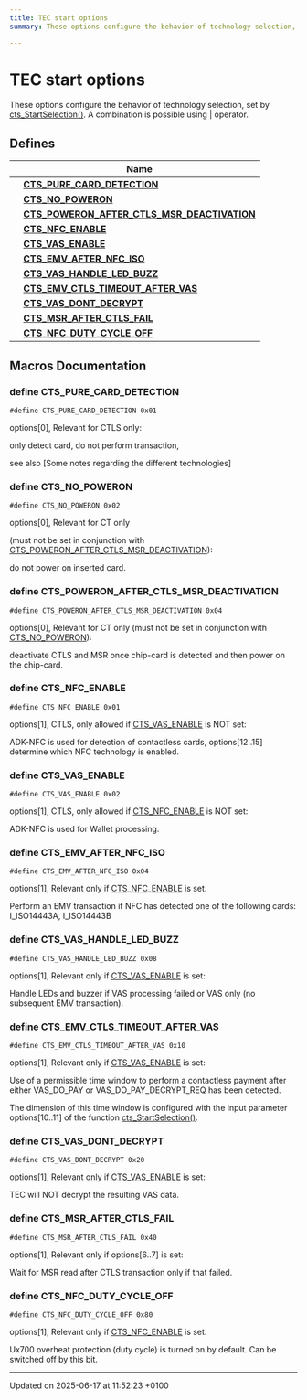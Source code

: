 ```yaml
---
title: TEC start options
summary: These options configure the behavior of technology selection, set by cts_StartSelection(). A combination is possible using | operator. 

---
```


# TEC start options

These options configure the behavior of technology selection, set by [cts_StartSelection()](). A combination is possible using | operator. 

## Defines

|                | Name           |
| -------------- | -------------- |
|  | **[CTS_PURE_CARD_DETECTION](group___t_e_c___s_t_a_r_t___o_p_t_i_o_n_s.md#define-cts-pure-card-detection)**  |
|  | **[CTS_NO_POWERON](group___t_e_c___s_t_a_r_t___o_p_t_i_o_n_s.md#define-cts-no-poweron)**  |
|  | **[CTS_POWERON_AFTER_CTLS_MSR_DEACTIVATION](group___t_e_c___s_t_a_r_t___o_p_t_i_o_n_s.md#define-cts-poweron-after-ctls-msr-deactivation)**  |
|  | **[CTS_NFC_ENABLE](group___t_e_c___s_t_a_r_t___o_p_t_i_o_n_s.md#define-cts-nfc-enable)**  |
|  | **[CTS_VAS_ENABLE](group___t_e_c___s_t_a_r_t___o_p_t_i_o_n_s.md#define-cts-vas-enable)**  |
|  | **[CTS_EMV_AFTER_NFC_ISO](group___t_e_c___s_t_a_r_t___o_p_t_i_o_n_s.md#define-cts-emv-after-nfc-iso)**  |
|  | **[CTS_VAS_HANDLE_LED_BUZZ](group___t_e_c___s_t_a_r_t___o_p_t_i_o_n_s.md#define-cts-vas-handle-led-buzz)**  |
|  | **[CTS_EMV_CTLS_TIMEOUT_AFTER_VAS](group___t_e_c___s_t_a_r_t___o_p_t_i_o_n_s.md#define-cts-emv-ctls-timeout-after-vas)**  |
|  | **[CTS_VAS_DONT_DECRYPT](group___t_e_c___s_t_a_r_t___o_p_t_i_o_n_s.md#define-cts-vas-dont-decrypt)**  |
|  | **[CTS_MSR_AFTER_CTLS_FAIL](group___t_e_c___s_t_a_r_t___o_p_t_i_o_n_s.md#define-cts-msr-after-ctls-fail)**  |
|  | **[CTS_NFC_DUTY_CYCLE_OFF](group___t_e_c___s_t_a_r_t___o_p_t_i_o_n_s.md#define-cts-nfc-duty-cycle-off)**  |




## Macros Documentation

### define CTS_PURE_CARD_DETECTION

```
#define CTS_PURE_CARD_DETECTION 0x01
```


options[0], Relevant for CTLS only: 

 only detect card, do not perform transaction, 

 see also [Some notes regarding the different technologies]


### define CTS_NO_POWERON

```
#define CTS_NO_POWERON 0x02
```


options[0], Relevant for CT only 

 (must not be set in conjunction with [CTS_POWERON_AFTER_CTLS_MSR_DEACTIVATION](group___t_e_c___s_t_a_r_t___o_p_t_i_o_n_s.md#define-cts-poweron-after-ctls-msr-deactivation)): 

 do not power on inserted card. 


### define CTS_POWERON_AFTER_CTLS_MSR_DEACTIVATION

```
#define CTS_POWERON_AFTER_CTLS_MSR_DEACTIVATION 0x04
```


options[0], Relevant for CT only (must not be set in conjunction with [CTS_NO_POWERON](group___t_e_c___s_t_a_r_t___o_p_t_i_o_n_s.md#define-cts-no-poweron)): 

 deactivate CTLS and MSR once chip-card is detected and then power on the chip-card. 


### define CTS_NFC_ENABLE

```
#define CTS_NFC_ENABLE 0x01
```


options[1], CTLS, only allowed if [CTS_VAS_ENABLE](group___t_e_c___s_t_a_r_t___o_p_t_i_o_n_s.md#define-cts-vas-enable) is NOT set: 

 ADK-NFC is used for detection of contactless cards, options[12..15] determine which NFC technology is enabled. 


### define CTS_VAS_ENABLE

```
#define CTS_VAS_ENABLE 0x02
```


options[1], CTLS, only allowed if [CTS_NFC_ENABLE](group___t_e_c___s_t_a_r_t___o_p_t_i_o_n_s.md#define-cts-nfc-enable) is NOT set: 

 ADK-NFC is used for Wallet processing. 


### define CTS_EMV_AFTER_NFC_ISO

```
#define CTS_EMV_AFTER_NFC_ISO 0x04
```


options[1], Relevant only if [CTS_NFC_ENABLE](group___t_e_c___s_t_a_r_t___o_p_t_i_o_n_s.md#define-cts-nfc-enable) is set. 

 Perform an EMV transaction if NFC has detected one of the following cards: I_ISO14443A, I_ISO14443B 


### define CTS_VAS_HANDLE_LED_BUZZ

```
#define CTS_VAS_HANDLE_LED_BUZZ 0x08
```


options[1], Relevant only if [CTS_VAS_ENABLE](group___t_e_c___s_t_a_r_t___o_p_t_i_o_n_s.md#define-cts-vas-enable) is set: 

 Handle LEDs and buzzer if VAS processing failed or VAS only (no subsequent EMV transaction). 


### define CTS_EMV_CTLS_TIMEOUT_AFTER_VAS

```
#define CTS_EMV_CTLS_TIMEOUT_AFTER_VAS 0x10
```


options[1], Relevant only if [CTS_VAS_ENABLE](group___t_e_c___s_t_a_r_t___o_p_t_i_o_n_s.md#define-cts-vas-enable) is set: 

 Use of a permissible time window to perform a contactless payment after either VAS_DO_PAY or VAS_DO_PAY_DECRYPT_REQ has been detected. 

 The dimension of this time window is configured with the input parameter options[10..11] of the function [cts_StartSelection()](tec_8h.md#function-cts-startselection). 


### define CTS_VAS_DONT_DECRYPT

```
#define CTS_VAS_DONT_DECRYPT 0x20
```


options[1], Relevant only if [CTS_VAS_ENABLE](group___t_e_c___s_t_a_r_t___o_p_t_i_o_n_s.md#define-cts-vas-enable) is set: 

 TEC will NOT decrypt the resulting VAS data. 


### define CTS_MSR_AFTER_CTLS_FAIL

```
#define CTS_MSR_AFTER_CTLS_FAIL 0x40
```


options[1], Relevant only if options[6..7] is set: 

 Wait for MSR read after CTLS transaction only if that failed. 


### define CTS_NFC_DUTY_CYCLE_OFF

```
#define CTS_NFC_DUTY_CYCLE_OFF 0x80
```


options[1], Relevant only if [CTS_NFC_ENABLE](group___t_e_c___s_t_a_r_t___o_p_t_i_o_n_s.md#define-cts-nfc-enable) is set. 

 Ux700 overheat protection (duty cycle) is turned on by default. Can be switched off by this bit. 




-------------------------------

Updated on 2025-06-17 at 11:52:23 +0100